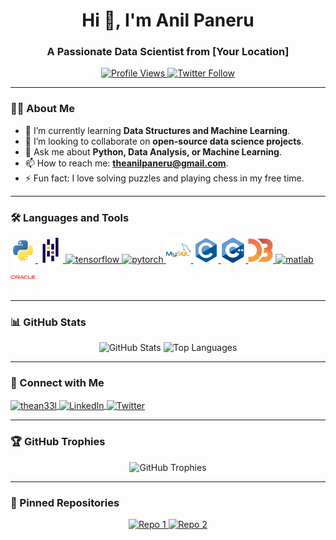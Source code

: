<h1 align="center">Hi 👋, I'm Anil Paneru</h1>
<h3 align="center">A Passionate Data Scientist from [Your Location]</h3>

<p align="center">
  <a href="https://github.com/yourusername">
    <img src="https://komarev.com/ghpvc/?username=theanilpaneru&label=Profile%20views&color=0e75b6&style=flat" alt="Profile Views" />
  </a>
  <a href="https://twitter.com/ani7">
    <img src="https://img.shields.io/twitter/follow/yourtwitter?logo=twitter&style=for-the-badge" alt="Twitter Follow" />
  </a>
</p>

---

### 👨‍💻 About Me

- 🌱 I’m currently learning **Data Structures and Machine Learning**.
- 👯 I’m looking to collaborate on **open-source data science projects**.
- 💬 Ask me about **Python, Data Analysis, or Machine Learning**.
- 📫 How to reach me: **theanilpaneru@gmail.com**.
- ⚡ Fun fact: I love solving puzzles and playing chess in my free time.

---

### 🛠️ Languages and Tools

<p align="left">
  <a href="https://www.python.org" target="_blank" rel="noreferrer">
    <img src="https://raw.githubusercontent.com/devicons/devicon/master/icons/python/python-original.svg" alt="python" width="40" height="40"/>
  </a>
  <a href="https://pandas.pydata.org/" target="_blank" rel="noreferrer">
    <img src="https://raw.githubusercontent.com/devicons/devicon/2ae2a900d2f041da66e950e4d48052658d850630/icons/pandas/pandas-original.svg" alt="pandas" width="40" height="40"/>
  </a>
  <a href="https://www.tensorflow.org" target="_blank" rel="noreferrer">
    <img src="https://www.vectorlogo.zone/logos/tensorflow/tensorflow-icon.svg" alt="tensorflow" width="40" height="40"/>
  </a>
  <a href="https://pytorch.org/" target="_blank" rel="noreferrer">
    <img src="https://www.vectorlogo.zone/logos/pytorch/pytorch-icon.svg" alt="pytorch" width="40" height="40"/>
  </a>
  <a href="https://www.mysql.com/" target="_blank" rel="noreferrer">
    <img src="https://raw.githubusercontent.com/devicons/devicon/master/icons/mysql/mysql-original-wordmark.svg" alt="mysql" width="40" height="40"/>
  </a>
  <a href="https://www.cprogramming.com/" target="_blank" rel="noreferrer">
    <img src="https://raw.githubusercontent.com/devicons/devicon/master/icons/c/c-original.svg" alt="c" width="40" height="40"/>
  </a>
  <a href="https://www.w3schools.com/cpp/" target="_blank" rel="noreferrer">
    <img src="https://raw.githubusercontent.com/devicons/devicon/master/icons/cplusplus/cplusplus-original.svg" alt="cplusplus" width="40" height="40"/>
  </a>
  <a href="https://d3js.org/" target="_blank" rel="noreferrer">
    <img src="https://raw.githubusercontent.com/devicons/devicon/master/icons/d3js/d3js-original.svg" alt="d3js" width="40" height="40"/>
  </a>
  <a href="https://www.mathworks.com/" target="_blank" rel="noreferrer">
    <img src="https://upload.wikimedia.org/wikipedia/commons/2/21/Matlab_Logo.png" alt="matlab" width="40" height="40"/>
  </a>
  <a href="https://www.oracle.com/" target="_blank" rel="noreferrer">
    <img src="https://raw.githubusercontent.com/devicons/devicon/master/icons/oracle/oracle-original.svg" alt="oracle" width="40" height="40"/>
  </a>
</p>

---

### 📊 GitHub Stats

<p align="center">
  <img src="https://github-readme-stats.vercel.app/api?username=theanilpaneru&show_icons=true&theme=dark&hide_border=true" alt="GitHub Stats" />
  <img src="https://github-readme-stats.vercel.app/api/top-langs?username=theanilpaneru&show_icons=true&theme=dark&hide_border=true&layout=compact" alt="Top Languages" />
</p>

---

### 🔗 Connect with Me

<p align="left">
  <a href="https://instagram.com/theanaw" target="blank">
    <img align="center" src="https://raw.githubusercontent.com/rahuldkjain/github-profile-readme-generator/master/src/images/icons/Social/instagram.svg" alt="thean33l" height="30" width="40" />
  </a>
  <a href="https://linkedin.com/in/yourlinkedin" target="blank">
    <img align="center" src="https://raw.githubusercontent.com/rahuldkjain/github-profile-readme-generator/master/src/images/icons/Social/linked-in-alt.svg" alt="LinkedIn" height="30" width="40" />
  </a>
  <a href="https://twitter.com/yourtwitter" target="blank">
    <img align="center" src="https://raw.githubusercontent.com/rahuldkjain/github-profile-readme-generator/master/src/images/icons/Social/twitter.svg" alt="Twitter" height="30" width="40" />
  </a>
</p>

---

### 🏆 GitHub Trophies

<p align="center">
  <img src="https://github-profile-trophy.vercel.app/?username=theanilpaneru&theme=onedark&no-frame=true&row=1&column=7" alt="GitHub Trophies" />
</p>

---

### 📌 Pinned Repositories

<p align="center">
  <a href="https://github.com/yourusername/repo1">
    <img src="https://github-readme-stats.vercel.app/api/pin/?username=theanilpaneru&repo=repo1&theme=dark" alt="Repo 1" />
  </a>
  <a href="https://github.com/yourusername/repo2">
    <img src="https://github-readme-stats.vercel.app/api/pin/?username=theanilpaneru&repo=repo2&theme=dark" alt="Repo 2" />
  </a>
</p>
